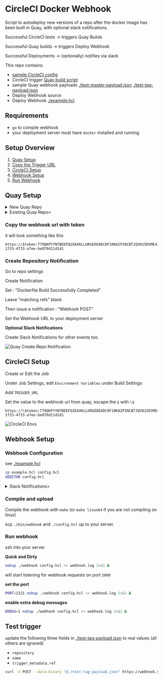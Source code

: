 # CircleCI Docker Webhook

Script to autodeploy new versions of a repo after the docker image has been built in Quay, with optional slack notifications.

Successful CircleCI tests -> triggers Quay Builds

Successful Quay builds -> triggers Deploy Webhook

Successful Deployments -> (optionally) notifies via slack


This repo contains:

  - [sample CircleCI config](./circle.example.yml)
  - CircleCI trigger [Quay build script](./trigger_quay.sh)
  - sample Quay webhook payloads [./test-master-payload.json](refs/heads/master) [./test-tag-payload.json](refs/tags/tag)
  - Deploy Webhook source
  - Deploy Webhook [./example.hcl](./example.hcl)

## Requirements

- `go` to compile webhook
- your deployment server must have `docker` installed and running

## Setup Overview

1. [Quay Setup](#quay-setup)
1. [Copy the Trigger URL](#copy-the-webhook-url-with-token)
1. [CircleCI Setup](#circleci-setup)
1. [Webhook Setup](#webhook-setup)
1. [Run Webhook](#run-webhook)


## Quay Setup

<details><summary>New Quay Repo</summary>
<div>

- Create new Container Image Repository
- Link to Custom Git Repository Push
    - see [https://docs.quay.io/guides/custom-trigger.html](https://docs.quay.io/guides/custom-trigger.html)

![Quay Custom Git Repo Push](https://user-images.githubusercontent.com/132562/57953502-16dc8b00-78a5-11e9-97d6-b112382e517c.png)

</div>
</details>

<details><summary>Existing Quay Repo></summary>
<div>

- add Build Trigger
    - see [https://docs.quay.io/guides/custom-trigger.html](https://docs.quay.io/guides/custom-trigger.html)

![Quay Build Triggers](https://user-images.githubusercontent.com/132562/57953506-18a64e80-78a5-11e9-8750-d7ab151d1212.png)

</div>
</details>

### Copy the webhook url with token

it will look something like this

```
https://$token:T79QKPYYN7BEEFQ2EAXKLLURGEDEADC0F10KAIPINCBTJQV015DSME4787I7OOXK@quay.io/webhooks/push/trigger/17771773-1f33-4f33-a7ee-be870d11d1d1
```

### Create Repository Notification

Go to repo settings

Create Notification

Set : "Dockerfile Build Successfully Completed"

Leave "matching refs" blank

Then issue a notification : "Webhook POST"

Set the Webhook URL to your deployment server

**Optional Slack Notifications**

Create Slack Notifications for other events too.


![Quay Create Repo Notification](https://user-images.githubusercontent.com/132562/57953501-1512c780-78a5-11e9-8855-176d89296ba7.png)

## CircleCI Setup

Create or Edit the Job

Under Job Settings, edit `Environment Variables` under Build Settings

Add `TRIGGER_URL`

Set the value to the webhook url from quay, escape the `$` with `\$`

```
https://\$token:T79QKPYYN7BEEFQ2EAXKLLURGEDEADC0F10KAIPINCBTJQV015DSME4787I7OOXK@quay.io/webhooks/push/trigger/17771773-1f33-4f33-a7ee-be870d11d1d1
```

![CircleCI Envs](https://user-images.githubusercontent.com/132562/57953495-1217d700-78a5-11e9-8190-fd757d15f232.png)


## Webhook Setup

### Webhook Configuration

see [./example.hcl](./example.hcl)

```sh
cp example.hcl config.hcl
$EDITOR config.hcl
```

<details><summary>Slack Notifications></summary>
<div>

(Optional)

If you want slack notifications, update the `slack` block in `config.hcl`

otherwise, delete the `slack` block

</div>
</details>


### Compile and upload

Compile the webhook with `make` (or `make linux64` if you are not compiling on linux)

scp `./bin/webhook` and `./config.hcl` up to your server.


### Run webhook

ssh into your server

**Quick and Dirty**

```sh
nohup ./webhook config.hcl >> webhook.log 2>&1 &
```

will start listening for webhook requests on port `2000`

**set the port**

```sh
PORT=2121 nohup ./webhook config.hcl >> webhook.log 2>&1 &
```

**enable extra debug messages**

```sh
DEBUG=1 nohup ./webhook config.hcl >> webhook.log 2>&1 &
```


## Test trigger

update the following three fields in [./test-tag-payload.json](./test-tag-payload.json) to real values (all others are ignored)

- `repository`
- `name`
- `trigger_metadata.ref`

```sh
curl -X POST --data-binary "@./test-tag-payload.json" https://webhook.yourdomain.com/
```
